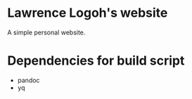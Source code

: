 # Lawrence Logoh's website
A simple personal website.

# Dependencies for build script
- pandoc
- yq
